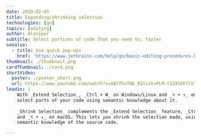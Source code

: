 ```yaml
---
date: 2020-02-05
title: Expanding/shrinking selection
technologies: [go]
topics: [editing]
author: dlsniper
subtitle: Select portions of code that you need to, faster
seealso:
  - title: Use quick pop-ups
    href: 'https://www.jetbrains.com/help/go/basic-editing-procedures.html#quick_popups'
thumbnail: ./thumbnail.png
cardThumbnail: ./card.png
shortVideo:
  poster: ./poster_short.png
  url: https://www.youtube.com/watch?v=XAlThsT8b_E&list=PLM-t1Z4tbFflkIOaap4P-BV30ZrZwrDld&index=6
leadin: |
    With _Extend Selection_, _Ctrl + W_ on Windows/Linux and _⌥ + ↑_ on macOS, you can quickly 
    select parts of your code using semantic knowledge about it.
    
    _Shrink Selection_ complements the _Extend Selection_ feature, _Ctrl + Shift + W_ on Windows/Linux
    and _⌥ + ↓_ on macOS. This lets you shrink the selection made, using the same 
    semantic knowledge of the source code.

---
```

